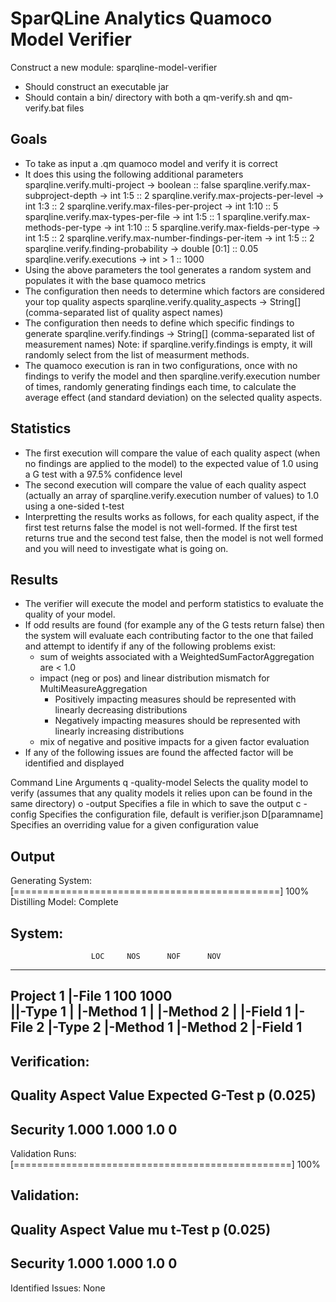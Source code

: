 # SparQLine Analytics Quamoco Model Verifier

Construct a new module: sparqline-model-verifier
 - Should construct an executable jar
 - Should contain a bin/ directory with both a qm-verify.sh and qm-verify.bat files

## Goals
 - To take as input a .qm quamoco model and verify it is correct
 - It does this using the following additional parameters
    sparqline.verify.multi-project -> boolean :: false
    sparqline.verify.max-subproject-depth -> int 1:5 :: 2
    sparqline.verify.max-projects-per-level -> int 1:3 :: 2
    sparqline.verify.max-files-per-project -> int 1:10 :: 5
    sparqline.verify.max-types-per-file -> int 1:5 :: 1
    sparqline.verify.max-methods-per-type -> int 1:10 :: 5
    sparqline.verify.max-fields-per-type -> int 1:5 :: 2
    sparqline.verify.max-number-findings-per-item -> int 1:5 :: 2
    sparqline.verify.finding-probability -> double [0:1] :: 0.05
    sparqline.verify.executions -> int > 1 :: 1000
 - Using the above parameters the tool generates a random system and populates it with the base quamoco metrics
 - The configuration then needs to determine which factors are considered your top quality aspects
    sparqline.verify.quality_aspects -> String[] (comma-separated list of quality aspect names)
 - The configuration then needs to define which specific findings to generate
    sparqline.verify.findings -> String[] (comma-separated list of measurement names)
    Note: if sparqline.verify.findings is empty, it will randomly select from the list of measurment methods.
 - The quamoco execution is ran in two configurations, once with no findings to verify the model and then sparqline.verify.execution number of times, randomly generating findings each time, to calculate the average effect (and standard deviation) on the selected quality aspects.

## Statistics
 - The first execution will compare the value of each quality aspect (when no findings are applied to the model) to the expected value of 1.0 using a G test with a 97.5% confidence level
 - The second execution will compare the value of each quality aspect (actually an array of sparqline.verify.execution number of values) to 1.0 using a one-sided t-test
 - Interpretting the results works as follows, for each quality aspect, if the first test returns false the model is not well-formed. If the first test returns true and the second test false, then the model is not well formed and you will need to investigate what is going on.

## Results
 - The verifier will execute the model and perform statistics to evaluate the quality of your model.
 - If odd results are found (for example any of the G tests return false) then the system will evaluate each contributing factor to the one that failed and attempt to identify if any of the following problems exist:
    * sum of weights associated with a WeightedSumFactorAggregation are < 1.0
    * impact (neg or pos) and linear distribution mismatch for MultiMeasureAggregation
        - Positively impacting measures should be represented with linearly decreasing distributions
        - Negatively impacting measures should be represented with linearly increasing distributions
    * mix of negative and positive impacts for a given factor evaluation
 - If any of the following issues are found the affected factor will be identified and displayed

Command Line Arguments
 q -quality-model <FILE> Selects the quality model to verify (assumes that any quality models it relies upon can be found in the same directory)
 o -output <FILE> Specifies a file in which to save the output
 c -config <FILE> Specifies the configuration file, default is verifier.json
 D[paramname] Specifies an overriding value for a given configuration value

## Output

 Generating System: [==============================================] 100%
 Distilling Model: Complete
 
 System:
  -----------------------------------------------------------------------
                      LOC     NOS      NOF      NOV
  -----------------------------------------------------------------------
  Project 1
  |-File 1            100    1000      
  ||-Type 1
  | |-Method 1
  | |-Method 2
  | |-Field 1
  |-File 2
   |-Type 2
    |-Method 1
    |-Method 2
    |-Field 1
  -----------------------------------------------------------------------

 Verification:
  -----------------------------------------------------------------------
  Quality Aspect      Value       Expected      G-Test      p (0.025)
  -----------------------------------------------------------------------
  Security            1.000          1.000         1.0              0
  -----------------------------------------------------------------------

 Validation Runs: [================================================] 100%

 Validation:
  -----------------------------------------------------------------------
  Quality Aspect      Value             mu      t-Test      p (0.025)
  -----------------------------------------------------------------------
  Security            1.000          1.000         1.0              0
  -----------------------------------------------------------------------

 Identified Issues:
  None

